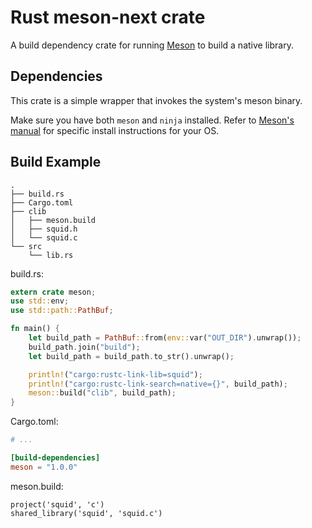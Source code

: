# Rust meson-next crate

A build dependency crate for running [Meson](https://mesonbuild.com/index.html) to build a native library.

## Dependencies

This crate is a simple wrapper that invokes the system's meson binary.

Make sure you have both `meson` and `ninja` installed. Refer to [Meson's manual](https://mesonbuild.com/SimpleStart.html) for specific install instructions for your OS.

## Build Example

```text
.
├── build.rs
├── Cargo.toml
├── clib
│   ├── meson.build
│   ├── squid.h
│   └── squid.c
└── src
    └── lib.rs
```

build.rs:

```rust
extern crate meson;
use std::env;
use std::path::PathBuf;

fn main() {
    let build_path = PathBuf::from(env::var("OUT_DIR").unwrap());
    build_path.join("build");
    let build_path = build_path.to_str().unwrap();

    println!("cargo:rustc-link-lib=squid");
    println!("cargo:rustc-link-search=native={}", build_path);
    meson::build("clib", build_path);
}
```

Cargo.toml:

```toml
# ...

[build-dependencies]
meson = "1.0.0"
```

meson.build:

```text
project('squid', 'c')
shared_library('squid', 'squid.c')
```
